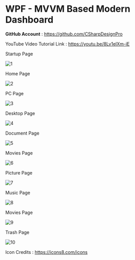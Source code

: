 # WPF - MVVM Based Modern Dashboard

<b>GitHub Account</b> : https://github.com/CSharpDesignPro

YouTube Video Tutorial Link : https://youtu.be/8Lv1elXm-iE

Startup Page

![1](https://user-images.githubusercontent.com/55704859/135316048-5b48eaa7-9860-427b-99d9-9706962bf89c.png)


Home Page


![2](https://user-images.githubusercontent.com/55704859/135316304-415db2d8-fdf2-492d-a09a-1d02d3b9873a.png)

PC Page



![3](https://user-images.githubusercontent.com/55704859/135316435-9c99786e-07f6-4a43-b091-b65da1225d2b.png)


Desktop Page


![4](https://user-images.githubusercontent.com/55704859/135316536-b8012e31-9b0d-4a96-a8ed-5d6dcf9fb50c.png)


Document Page


![5](https://user-images.githubusercontent.com/55704859/135316662-91fafe6c-180e-451c-9248-3e39ce9d9d61.png)


Movies Page


![6](https://user-images.githubusercontent.com/55704859/135316721-986fb790-4d31-4944-8b1d-a0f185e9fa10.png)


Picture Page


![7](https://user-images.githubusercontent.com/55704859/135316780-d90240f0-133b-4793-8c8b-c5601d0ef45b.png)


Music Page


![8](https://user-images.githubusercontent.com/55704859/135316904-6918db0c-3667-4e19-a0bc-ef10ebc201cf.png)


Movies Page


![9](https://user-images.githubusercontent.com/55704859/135316961-701ca5a9-e543-4ec8-81be-dddfba173dfa.png)


Trash Page


![10](https://user-images.githubusercontent.com/55704859/135317165-6ed5f086-a7fa-49bb-a817-83bef29bce1f.png)


Icon Credits : https://icons8.com/icons


